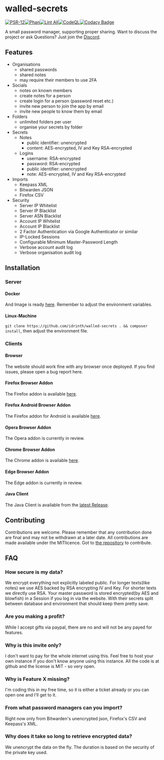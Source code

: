 # walled-secrets

[![PSR-12](https://github.com/Idrinth/walled-secrets/actions/workflows/psr-12.yml/badge.svg)](https://github.com/Idrinth/walled-secrets/actions/workflows/psr-12.yml)[![Phan](https://github.com/Idrinth/walled-secrets/actions/workflows/phan.yml/badge.svg?branch=master)](https://github.com/Idrinth/walled-secrets/actions/workflows/phan.yml)[![Lint All](https://github.com/Idrinth/walled-secrets/actions/workflows/lint-all.yml/badge.svg?branch=master)](https://github.com/Idrinth/walled-secrets/actions/workflows/lint-all.yml)[![CodeQL](https://github.com/Idrinth/walled-secrets/actions/workflows/codeql.yml/badge.svg?branch=master)](https://github.com/Idrinth/walled-secrets/actions/workflows/codeql.yml)[![Codacy Badge](https://app.codacy.com/project/badge/Grade/71296b73514b499a97947539b16f37b6)](https://app.codacy.com/gh/Idrinth/walled-secrets/dashboard?utm_source=gh&utm_medium=referral&utm_content=&utm_campaign=Badge_grade)

A small password manager, supporting proper sharing. Want to discuss the project or ask Questions? Just join the [Discord](https://discord.gg/6KmbM2r8Tx).

## Features

- Organisations
  - shared passwords
  - shared notes
  - may require their members to use 2FA
- Socials
  - notes on known members
  - create notes for a person
  - create login for a person (password reset etc.)
  - invite new person to join the app by email
  - invite new people to know them by email
- Folders
  - unlimited folders per user
  - organise your secrets by folder
- Secrets
  - Notes
    - public identifier: unencrypted
    - content: AES-encrypted, IV and Key RSA-encrypted
  - Logins
    - username: RSA-encrypted
    - password: RSA-encrypted
    - public identifier: unencrypted
    - note: AES-encrypted, IV and Key RSA-encrypted
- Imports
  - Keepass XML
  - Bitwarden JSON
  - Firefox CSV
- Security
  - Server IP Whitelist
  - Server IP Blacklist
  - Server ASN Blacklist
  - Account IP Whitelist
  - Account IP Blacklist
  - 2 Factor Authentication via Google Authenticator or similar
  - IP-Locked Sessions
  - Configurable Minimum Master-Password Length
  - Verbose account audit log
  - Verbose organisation audit log

## Installation

### Server

#### Docker

And Image is ready [here](https://hub.docker.com/r/idrinth/walled-secrets). Remember to adjust the environment variables.

#### Linux-Machine

`git clone https://github.com/idrinth/walled-secrets . && composer install`, then adjust the environment file.

### Clients

#### Browser

The website should work fine with any browser once deployed. If you find issues, please open a bug report here.

#### Firefox Browser Addon

The Firefox addon is available [here](https://addons.mozilla.org/en-US/firefox/addon/idrinth-walled-secrets/).

#### Firefox Android Browser Addon

The Firefox addon for Android is available [here](https://addons.mozilla.org/en-US/firefox/addon/idrinth-walled-secrets-android/).

#### Opera Browser Addon

The Opera addon is currently in review.

#### Chrome Browser Addon

The Chrome addon is available [here](https://chrome.google.com/webstore/detail/idrinthwalled-secrets/jefepgcemjklaloajlklibdpofpcnkda).

#### Edge Browser Addon

The Edge addon is currently in review.

#### Java Client

The Java Client is available from the [latest Release](https://github.com/Idrinth/walled-secrets/releases/latest).

## Contributing

Contributions are welcome. Please remember that any contribution done are final and may not be withdrawn at a later date. All contributions are made available under the MITlicence. Got to [the repository](https://github.com/Idrinth/walled-secrets) to contribute.

## FAQ

### How secure is my data?
We encrypt everything not explicitly labeled public. For longer texts(like notes) we use AES backed by RSA encrypting IV and Key. For shorter texts we directly use RSA. Your master password is stored encrypted(by AES and blowfish) in a Session if you log in via the website. With their secrets split between database and environment that should keep them pretty save.

### Are you making a profit?
While I accept gifts via paypal, there are no and will not be any payed for features.

### Why is this invite only?
I don't want to pay for the whole internet using this. Feel free to host your own instance if you don't know anyone using this instance. All the code is at github and the license is MIT - so very open.

### Why is Feature X missing?
I'm coding this in my free time, so it is either a ticket already or you can open one and I'll get to it.

### From what password managers can you import?
Right now only from Bitwarden's unencrypted json, Firefox's CSV and Keepass's XML.

### Why does it take so long to retrieve encrypted data?
We unencrypt the data on the fly. The duration is based on the security of the private key used.
